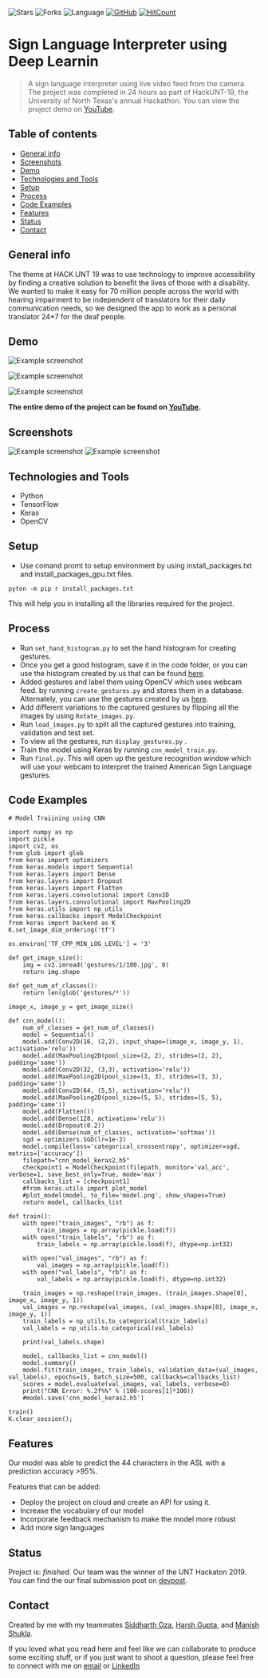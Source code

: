 ![Stars](https://img.shields.io/github/stars/ashish1993utd/Sign-Language-Interpreter-using-Deep-Learning.svg?style=social)
![Forks](https://img.shields.io/github/forks/ashish1993utd/Sign-Language-Interpreter-using-Deep-Learning.svg?style=social)
![Language](https://img.shields.io/github/languages/top/ashish1993utd/Sign-Language-Interpreter-using-Deep-Learning.svg)
[![GitHub](https://img.shields.io/github/license/harshbg/Sign-Language-Interpreter-using-Deep-Learning.svg)](https://choosealicense.com/licenses/mit)
[![HitCount](http://hits.dwyl.io/ashish1993utd/Sign-Language-Interpreter-using-Deep-Learning.svg)](http://hits.dwyl.io/ashish1993utd/Sign-Language-Interpreter-using-Deep-Learning)

# Sign Language Interpreter using Deep Learnin
> A sign language interpreter using live video feed from the camera.
The project was completed in 24 hours as part of HackUNT-19, the University of North Texas's annual Hackathon. You can view the project demo on [YouTube](http://bit.ly/2ZkhqLz).

## Table of contents
* [General info](#general-info)
* [Screenshots](#screenshots)
* [Demo](#demo)
* [Technologies and Tools](#technologies-and-tools)
* [Setup](#setup)
* [Process](#process)
* [Code Examples](#code-examples)
* [Features](#features)
* [Status](#status)
* [Contact](#contact)

## General info

The theme at HACK UNT 19 was to use technology to improve accessibility by finding a creative solution to benefit the lives of those with a disability. 
We wanted to make it easy for 70 million people across the world with hearing impairment to be independent of translators for their daily communication needs, so we designed the app to work as a personal translator 24*7 for the deaf people.

## Demo
![Example screenshot](./img/demo.gif)



![Example screenshot](./img/demo1.gif)



![Example screenshot](./img/demo2.gif)


**The entire demo of the project can be found on [YouTube](http://bit.ly/2ZkhqLz).**


## Screenshots

![Example screenshot](./img/Capture1.PNG)
![Example screenshot](./img/Capture.PNG)

## Technologies and Tools
* Python 
* TensorFlow
* Keras
* OpenCV

## Setup

* Use comand promt to setup environment by using install_packages.txt and install_packages_gpu.txt files. 
 
`pyton -m pip r install_packages.txt`

This will help you in installing all the libraries required for the project.

## Process

* Run `set_hand_histogram.py` to set the hand histogram for creating gestures. 
* Once you get a good histogram, save it in the code folder, or you can use the histogram created by us that can be found [here](https://github.com/ashish1993utd/Sign-Language-Interpreter-using-Deep-Learning/blob/master/code/hist).
* Added gestures and label them using OpenCV which uses webcam feed. by running `create_gestures.py` and stores them in a database. Alternately, you can use the gestures created by us [here](https://github.com/ashish1993utd/Sign-Language-Interpreter-using-Deep-Learning/blob/master/code/gesture_db.db).
* Add different variations to the captured gestures by flipping all the images by using `Rotate_images.py`.
* Run `load_images.py` to split all the captured gestures into training, validation and test set. 
* To view all the gestures, run `display_gestures.py` .
* Train the model using Keras by running `cnn_model_train.py`.
* Run `final.py`. This will open up the gesture recognition window which will use your webcam to interpret the trained American Sign Language gestures.  

## Code Examples

````
# Model Traiining using CNN

import numpy as np
import pickle
import cv2, os
from glob import glob
from keras import optimizers
from keras.models import Sequential
from keras.layers import Dense
from keras.layers import Dropout
from keras.layers import Flatten
from keras.layers.convolutional import Conv2D
from keras.layers.convolutional import MaxPooling2D
from keras.utils import np_utils
from keras.callbacks import ModelCheckpoint
from keras import backend as K
K.set_image_dim_ordering('tf')

os.environ['TF_CPP_MIN_LOG_LEVEL'] = '3'

def get_image_size():
	img = cv2.imread('gestures/1/100.jpg', 0)
	return img.shape

def get_num_of_classes():
	return len(glob('gestures/*'))

image_x, image_y = get_image_size()

def cnn_model():
	num_of_classes = get_num_of_classes()
	model = Sequential()
	model.add(Conv2D(16, (2,2), input_shape=(image_x, image_y, 1), activation='relu'))
	model.add(MaxPooling2D(pool_size=(2, 2), strides=(2, 2), padding='same'))
	model.add(Conv2D(32, (3,3), activation='relu'))
	model.add(MaxPooling2D(pool_size=(3, 3), strides=(3, 3), padding='same'))
	model.add(Conv2D(64, (5,5), activation='relu'))
	model.add(MaxPooling2D(pool_size=(5, 5), strides=(5, 5), padding='same'))
	model.add(Flatten())
	model.add(Dense(128, activation='relu'))
	model.add(Dropout(0.2))
	model.add(Dense(num_of_classes, activation='softmax'))
	sgd = optimizers.SGD(lr=1e-2)
	model.compile(loss='categorical_crossentropy', optimizer=sgd, metrics=['accuracy'])
	filepath="cnn_model_keras2.h5"
	checkpoint1 = ModelCheckpoint(filepath, monitor='val_acc', verbose=1, save_best_only=True, mode='max')
	callbacks_list = [checkpoint1]
	#from keras.utils import plot_model
	#plot_model(model, to_file='model.png', show_shapes=True)
	return model, callbacks_list

def train():
	with open("train_images", "rb") as f:
		train_images = np.array(pickle.load(f))
	with open("train_labels", "rb") as f:
		train_labels = np.array(pickle.load(f), dtype=np.int32)

	with open("val_images", "rb") as f:
		val_images = np.array(pickle.load(f))
	with open("val_labels", "rb") as f:
		val_labels = np.array(pickle.load(f), dtype=np.int32)

	train_images = np.reshape(train_images, (train_images.shape[0], image_x, image_y, 1))
	val_images = np.reshape(val_images, (val_images.shape[0], image_x, image_y, 1))
	train_labels = np_utils.to_categorical(train_labels)
	val_labels = np_utils.to_categorical(val_labels)

	print(val_labels.shape)

	model, callbacks_list = cnn_model()
	model.summary()
	model.fit(train_images, train_labels, validation_data=(val_images, val_labels), epochs=15, batch_size=500, callbacks=callbacks_list)
	scores = model.evaluate(val_images, val_labels, verbose=0)
	print("CNN Error: %.2f%%" % (100-scores[1]*100))
	#model.save('cnn_model_keras2.h5')

train()
K.clear_session();

````

## Features
Our model was able to predict the 44 characters in the ASL with a prediction accuracy >95%.

Features that can be added:
* Deploy the project on cloud and create an API for using it.
* Increase the vocabulary of our model
* Incorporate feedback mechanism to make the model more robust
* Add more sign languages

## Status
Project is: _finished_. Our team was the winner of the UNT Hackaton 2019. You can find the our final submission post on [devpost](http://bit.ly/2WWllwg). 

## Contact
Created by me with my teammates [Siddharth Oza](https://github.com/siddharthoza), [Harsh Gupta](https://github.com/harshbg), and [Manish Shukla](https://github.com/Manishms18).

If you loved what you read here and feel like we can collaborate to produce some exciting stuff, or if you
just want to shoot a question, please feel free to connect with me on 
<a href="mailto:nick22910@gmail.com">email</a> or 
<a href="https://www.linkedin.com/in/ashishsharma1993/" target="_blank">LinkedIn</a>
